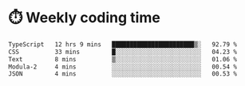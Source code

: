 
# :stopwatch: Weekly coding time
<!--START_SECTION:waka-->

```txt
TypeScript   12 hrs 9 mins   ███████████████████████▒░   92.79 %
CSS          33 mins         █░░░░░░░░░░░░░░░░░░░░░░░░   04.23 %
Text         8 mins          ▒░░░░░░░░░░░░░░░░░░░░░░░░   01.06 %
Modula-2     4 mins          ░░░░░░░░░░░░░░░░░░░░░░░░░   00.54 %
JSON         4 mins          ░░░░░░░░░░░░░░░░░░░░░░░░░   00.53 %
```

<!--END_SECTION:waka-->


<!-- <p> <img src="https://github-readme-stats.vercel.app/api?username=cozgerest&show_icons=true&hide_border=false" />  </p> -->

